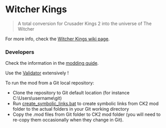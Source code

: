# Witcher Kings

> A total conversion for Crusader Kings 2 into the universe of The Witcher

For more info, check the [Witcher Kings wiki page](https://ck2.paradoxwikis.com/Witcher_Kings).


### Developers

Check the information in the [modding guide](./MODDING.md).

Use the [Validator](https://ck2.paradoxwikis.com/The_Validator) extensively !

To run the mod from a Git local repository:
- Clone the repository to Git default location (for instance C:\Users\username\git\)
- Run [create_symbolic_links.bat](MOD/create_symbolic_links.bat) to create symbolic links from CK2 mod folder to the actual folders in your Git working directory
- Copy the .mod files from Git folder to CK2 mod folder (you will need to re-copy them occasionally when they change in Git).